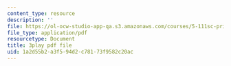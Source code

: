 ```yaml
---
content_type: resource
description: ''
file: https://ol-ocw-studio-app-qa.s3.amazonaws.com/courses/5-111sc-principles-of-chemical-science-fall-2014/1a2d55b2a3f594d2c78173f9582c20ac_ustfXi-mpkI.pdf
file_type: application/pdf
resourcetype: Document
title: 3play pdf file
uid: 1a2d55b2-a3f5-94d2-c781-73f9582c20ac
---
```

